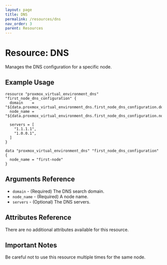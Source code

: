 ```yaml
---
layout: page
title: DNS
permalink: /resources/dns
nav_order: 3
parent: Resources
---
```


# Resource: DNS

Manages the DNS configuration for a specific node.

## Example Usage

```
resource "proxmox_virtual_environment_dns" "first_node_dns_configuration" {
  domain    = "${data.proxmox_virtual_environment_dns.first_node_dns_configuration.domain}"
  node_name = "${data.proxmox_virtual_environment_dns.first_node_dns_configuration.node_name}"

  servers = [
    "1.1.1.1",
    "1.0.0.1",
  ]
}

data "proxmox_virtual_environment_dns" "first_node_dns_configuration" {
  node_name = "first-node"
}
```

## Arguments Reference

* `domain` - (Required) The DNS search domain.
* `node_name` - (Required) A node name.
* `servers` - (Optional) The DNS servers.

## Attributes Reference

There are no additional attributes available for this resource.

## Important Notes

Be careful not to use this resource multiple times for the same node.
